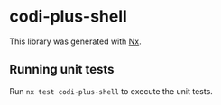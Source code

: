 # codi-plus-shell

This library was generated with [Nx](https://nx.dev).

## Running unit tests

Run `nx test codi-plus-shell` to execute the unit tests.

